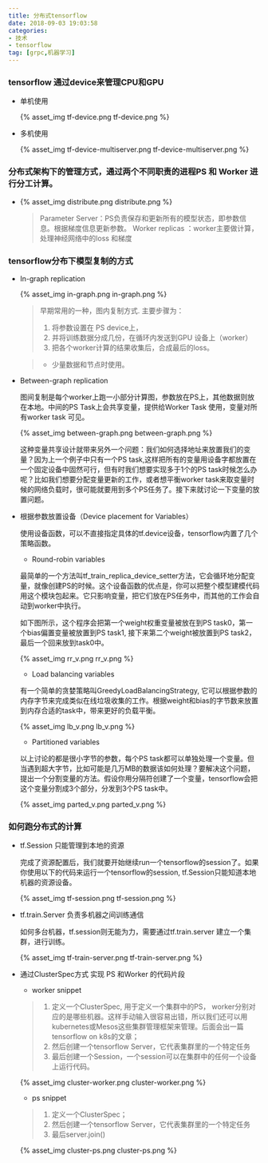 ```yaml
---
title: 分布式tensorflow
date: 2018-09-03 19:03:58
categories: 
- 技术
- tensorflow
tag: [grpc,机器学习]
---
```


### tensorflow 通过device来管理CPU和GPU
    
* 单机使用

    {% asset_img tf-device.png tf-device.png %}

* 多机使用
 
    <!-- ![distribute](分布式tensorflow/tf-device-multiserver.png) -->
    {% asset_img tf-device-multiserver.png tf-device-multiserver.png %}

### 分布式架构下的管理方式，通过两个不同职责的进程PS 和 Worker 进行分工计算。
* 
    <!-- ![distribute](分布式tensorflow/distribute.png) -->
    {% asset_img distribute.png distribute.png %}
    > Parameter Server：PS负责保存和更新所有的模型状态，即参数信息。根据梯度信息更新参数。
    > Worker replicas ：worker主要做计算，处理神经网络中的loss 和梯度

### tensorflow分布下模型复制的方式
* In-graph replication
  <!-- !["in-graph image"](分布式tensorflow/in-graph.png) -->
  {% asset_img in-graph.png in-graph.png %}
    > 早期常用的一种，图内复制方式. 主要步骤为：
    > 1. 将参数设置在 PS device上，
    > 2. 并将训练数据分成几份，在循环内发送到GPU 设备上（worker）
    > 3. 把各个worker计算的结果收集后，合成最后的loss。
  
    >* 少量数据和节点时使用。

* Between-graph replication
  
  图间复制是每个worker上跑一小部分计算图，参数放在PS上，其他数据则放在本地。中间的PS Task上会共享变量，提供给Worker Task 使用，变量对所有worker task 可见。
  <!-- !["in-graph image"](分布式tensorflow/between-graph.png) -->
  {% asset_img between-graph.png between-graph.png %}
  
  这种变量共享设计就带来另外一个问题：我们如何选择地址来放置我们的变量？因为上一个例子中只有一个PS task,这样把所有的变量用设备字都放置在一个固定设备中固然可行，但有时我们想要实现多于1个的PS task时候怎么办呢？比如我们想要分配变量更新的工作，或者想平衡worker task来取变量时候的网络负载时，很可能就要用到多个PS任务了。接下来就讨论一下变量的放置问题。

* 根据参数放置设备（Device placement for Variables）
  
  使用设备函数，可以不直接指定具体的tf.device设备，tensorflow内置了几个策略函数。
    
    * Round-robin variables 

    最简单的一个方法叫tf_train_replica_device_setter方法，它会循环地分配变量，就像创建PS的时候。这个设备函数的优点是，你可以把整个模型建模代码用这个模块包起来。它只影响变量，把它们放在PS任务中，而其他的工作会自动到worker中执行。

    如下图所示，这个程序会把第一个weight权重变量被放在到PS task0，第一个bias偏置变量被放置到PS task1, 接下来第二个weight被放置到PS task2，最后一个回来放到task0中。
    <!-- !["in-graph image"](分布式tensorflow/rr_v.png) -->
    {% asset_img rr_v.png rr_v.png %}
    * Load balancing variables

    有一个简单的贪婪策略叫GreedyLoadBalancingStrategy, 它可以根据参数的内存字节来完成类似在线垃圾收集的工作。根据weight和bias的字节数来放置到内存合适的task中，带来更好的负载平衡。
    
    <!-- !["in-graph image"](分布式tensorflow/lb_v.png) -->
    {% asset_img lb_v.png lb_v.png %}
    * Partitioned variables

    以上讨论的都是很小字节的参数，每个PS task都可以单独处理一个变量。但当遇到超大字节，比如可能是几万MB的数据该如何处理？要解决这个问题，提出一个分割变量的方法。假设你用分隔符创建了一个变量，tensorflow会把这个变量分割成3个部分，分发到3个PS task中。
    <!-- !["in-graph image"](分布式tensorflow/parted_v.png) -->
    {% asset_img parted_v.png parted_v.png %}

### 如何跑分布式的计算

* tf.Session 只能管理到本地的资源

    完成了资源配置后，我们就要开始继续run一个tensorflow的session了。如果你使用以下的代码来运行一个tensorflow的session, tf.Session只能知道本地机器的资源设备。
    <!-- !["in-graph image"](分布式tensorflow/tf-session.png) -->
    {% asset_img tf-session.png tf-session.png %}

* tf.train.Server 负责多机器之间训练通信

    如何多台机器，tf.session则无能为力，需要通过tf.train.server 建立一个集群，进行训练。
    <!-- !["in-graph image"](分布式tensorflow/tf-train-server.png) -->
    {% asset_img tf-train-server.png tf-train-server.png %}

* 通过ClusterSpec方式 实现 PS 和Worker 的代码片段
    * worker snippet
    > 1. 定义一个ClusterSpec, 用于定义一个集群中的PS， worker分别对应的是哪些机器。这样手动输入很容易出错，所以我们还可以用kubernetes或Mesos这些集群管理框架来管理。后面会出一篇tensorflow on k8s的文章；
    > 2. 然后创建一个tensorflow Server，它代表集群里的一个特定任务
    > 3. 最后创建一个Session，一个session可以在集群中的任何一个设备上运行代码。

    <!-- !["in-graph image"](分布式tensorflow/cluster-worker.png) -->
    {% asset_img cluster-worker.png cluster-worker.png %}
    * ps snippet
    > 1. 定义一个ClusterSpec；
    > 2. 然后创建一个tensorflow Server，它代表集群里的一个特定任务
    > 3. 最后server.join()

    <!-- !["in-graph image"](分布式tensorflow/cluster-ps.png) -->
    {% asset_img cluster-ps.png cluster-ps.png %}

